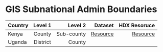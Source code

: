 # GIS Subnational Admin Boundaries

| Country | Level 1 | Level 2 | Dataset | HDX Resoruce |
| :---         |     :---:      |          ---: |  ---: |  ---: |
| Kenya   | County     | Sub-county    | [Resource](https://github.com/nathanbaleeta/gis-subnational-admin-boundaries/tree/main/countries/kenya) | [Resource](https://data.humdata.org/dataset/cod-ab-ken?)
| Uganda     | District       | County      | |

